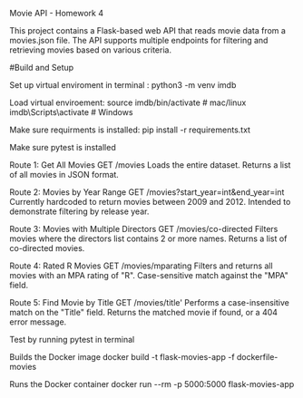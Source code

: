 Movie API - Homework 4

This project contains a Flask-based web API that reads movie data from a movies.json file. The API supports multiple endpoints for filtering and retrieving movies based on various criteria.

#Build and Setup

Set up virtual enviroment in terminal :
python3 -m venv imdb

Load virtual enviroement:
source imdb/bin/activate # mac/linux
imdb\Scripts\activate # Windows

Make sure requirments is installed: 
pip install -r requirements.txt

Make sure pytest is installed

Route 1: Get All Movies
GET /movies
Loads the entire dataset.
Returns a list of all movies in JSON format.

Route 2: Movies by Year Range
GET /movies?start_year=int&end_year=int
Currently hardcoded to return movies between 2009 and 2012.
Intended to demonstrate filtering by release year.

Route 3: Movies with Multiple Directors
GET /movies/co-directed
Filters movies where the directors list contains 2 or more names.
Returns a list of co-directed movies.

Route 4: Rated R Movies
GET /movies/mparating
Filters and returns all movies with an MPA rating of "R".
Case-sensitive match against the "MPA" field.

Route 5: Find Movie by Title
GET /movies/title'
Performs a case-insensitive match on the "Title" field.
Returns the matched movie if found, or a 404 error message.

Test by running pytest in terminal

Builds the Docker image
docker build -t flask-movies-app -f dockerfile-movies

Runs the Docker container
docker run --rm -p 5000:5000 flask-movies-app